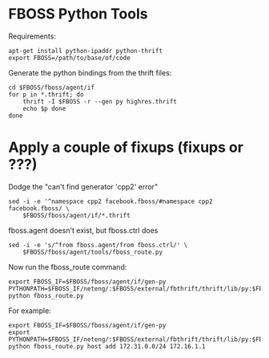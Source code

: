 FBOSS Python Tools
=========================

Requirements:

	apt-get install python-ipaddr python-thrift
	export FBOSS=/path/to/base/of/code

Generate the python bindings from the thrift files:

	cd $FBOSS/fboss/agent/if
	for p in *.thrift; do 
		thrift -I $FBOSS -r --gen py highres.thrift 
		echo $p done
	done


######
# Apply a couple of fixups (fixups or ???)

Dodge the "can't find generator 'cpp2' error"

	sed -i -e '^namespace cpp2 facebook.fboss/#namespace cpp2 facebook.fboss/ \
		$FBOSS/fboss/agent/if/*.thrift
fboss.agent doesn't exist, but fboss.ctrl does

	sed -i -e 's/^from fboss.agent/from fboss.ctrl/' \
		$FBOSS/fboss/agent/tools/fboss_route.py

	
Now run the fboss_route command:

	export FBOSS_IF=$FBOSS/fboss/agent/if/gen-py
	PYTHONPATH=$FBOSS_IF/neteng/:$FBOSS/external/fbthrift/thrift/lib/py:$FBOSS_IF/:$FBOSS/external/fbthrift/thrift/lib/py         python fboss_route.py


For example:

	export FBOSS_IF=$FBOSS/fboss/agent/if/gen-py
	export PYTHONPATH=$FBOSS_IF/neteng/:$FBOSS/external/fbthrift/thrift/lib/py:$FBOSS_IF/:$FBOSS/external/fbthrift/thrift/lib/py 
	python fboss_route.py host add 172.31.0.0/24 172.16.1.1
